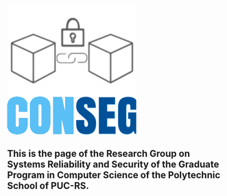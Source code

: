 <img src="https://github.com/conseg/conseg.github.io/blob/master/_site/assets/images/conseg-logo.png" >

<h2>This is the page of the Research Group on Systems Reliability and Security of the Graduate Program in Computer Science of the Polytechnic School of PUC-RS.</h2>
